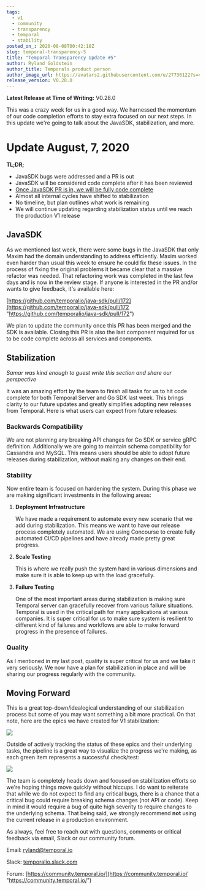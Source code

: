 ```yaml
---
tags:
  - v1
  - community
  - transparency
  - temporal
  - stability
posted_on_: 2020-08-08T00:42:18Z
slug: temporal-transparency-5
title: "Temporal Transparency Update #5"
author: Ryland Goldstein
author_title: Temporals product person
author_image_url: https://avatars2.githubusercontent.com/u/27736122?s=460&u=7b6a3e58ec7ed7157f23f51e91a2f4cd2028d606&v=4
release_version: V0.28.0
---
```


<!--truncate-->

**Latest Release at Time of Writing:** V0.28.0

This was a crazy week for us in a good way. We harnessed the momentum of our code completion efforts to stay extra focused on our next steps. In this update we're going to talk about the JavaSDK, stabilization, and more.

# Update August, 7, 2020

**TL;DR;**

- JavaSDK bugs were addressed and a PR is out
- JavaSDK will be considered code complete after it has been reviewed
- [Once JavaSDK PR is in, we will be fully code complete](https://github.com/temporalio/java-sdk/pull/172)
- Almost all internal cycles have shifted to stabilization
- No timeline, but plan outlines what work is remaining
- We will continue updating regarding stabilization status until we reach the production V1 release

## JavaSDK

As we mentioned last week, there were some bugs in the JavaSDK that only Maxim had the domain understanding to address efficiently. Maxim worked even harder than usual this week to ensure he could fix these issues. In the process of fixing the original problems it became clear that a massive refactor was needed. That refactoring work was completed in the last few days and is now in the review stage. If anyone is interested in the PR and/or wants to give feedback, it's available here:

[https://github.com/temporalio/java-sdk/pull/172](https://github.com/temporalio/java-sdk/pull/172 "https://github.com/temporalio/java-sdk/pull/172")

We plan to update the community once this PR has been merged and the SDK is available. Closing this PR is also the last component required for us to be code complete across all services and components.

## Stabilization

_Samar was kind enough to guest write this section and share our perspective_

It was an amazing effort by the team to finish all tasks for us to hit code complete for both Temporal Server and Go SDK last week. This brings clarity to our future updates and greatly simplifies adopting new releases from Temporal. Here is what users can expect from future releases:

### Backwards Compatibility

We are not planning any breaking API changes for Go SDK or service gRPC definition. Additionally we are going to maintain schema compatibility for Cassandra and MySQL. This means users should be able to adopt future releases during stabilization, without making any changes on their end.

### Stability

Now entire team is focused on hardening the system. During this phase we are making significant investments in the following areas:

1. **Deployment Infrastructure**

   We have made a requirement to automate every new scenario that we add during stabilization. This means we want to have our release process completely automated. We are using Concourse to create fully automated CI/CD pipelines and have already made pretty great progress.

2. **Scale Testing**

   This is where we really push the system hard in various dimensions and make sure it is able to keep up with the load gracefully.

3. **Failure Testing**

   One of the most important areas during stabilization is making sure Temporal server can gracefully recover from various failure situations. Temporal is used in the critical path for many applications at various companies. It is super critical for us to make sure system is resilient to different kind of failures and workflows are able to make forward progress in the presence of failures.

### Quality

As I mentioned in my last post, quality is super critical for us and we take it very seriously. We now have a plan for stabilization in place and will be sharing our progress regularly with the community.

## Moving Forward

This is a great top-down/idealogical understanding of our stabilization process but some of you may want something a bit more practical. On that note, here are the epics we have created for V1 stabilization:

![](/cms/stable.png)

Outside of actively tracking the status of these epics and their underlying tasks, the pipeline is a great way to visualize the progress we're making, as each green item represents a successful check/test:

![](/cms/screen-shot-2020-08-07-at-12-42-33-pm.png)

The team is completely heads down and focused on stabilization efforts so we're hoping things move quickly without hiccups. I do want to reiterate that while we do not expect to find any critical bugs, there is a chance that a critical bug could require breaking schema changes (not API or code). Keep in mind it would require a bug of quite high severity to require changes to the underlying schema. That being said, we strongly recommend **not** using the current release in a production environment.

As always, feel free to reach out with questions, comments or critical feedback via email, Slack or our community forum.

Email: [ryland@temporal.io](mailto:ryland@temporal.io)

Slack: [temporalio.slack.com](https://join.slack.com/t/temporalio/shared_invite/zt-onhti57l-J0bl~Tr7MqSUnIc1upjRkw)

Forum: [https://community.temporal.io/](https://community.temporal.io/ "https://community.temporal.io/")
